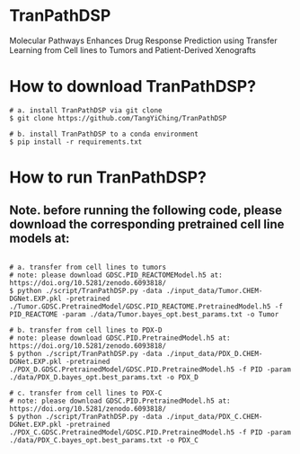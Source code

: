 # TranPathDSP
Molecular Pathways Enhances Drug Response Prediction using Transfer Learning from Cell lines to Tumors and Patient-Derived Xenografts


# How to download TranPathDSP?

```{python}
# a. install TranPathDSP via git clone
$ git clone https://github.com/TangYiChing/TranPathDSP

# b. install TranPathDSP to a conda environment 
$ pip install -r requirements.txt
```

# How to run TranPathDSP?

## Note. before running the following code, please download the corresponding pretrained cell line models at:

```{python}

# a. transfer from cell lines to tumors
# note: please download GDSC.PID_REACTOMEModel.h5 at: https://doi.org/10.5281/zenodo.6093818/
$ python ./script/TranPathDSP.py -data ./input_data/Tumor.CHEM-DGNet.EXP.pkl -pretrained ./Tumor.GDSC.PretrainedModel/GDSC.PID_REACTOME.PretrainedModel.h5 -f PID_REACTOME -param ./data/Tumor.bayes_opt.best_params.txt -o Tumor

# b. transfer from cell lines to PDX-D 
# note: please download GDSC.PID.PretrainedModel.h5 at: https://doi.org/10.5281/zenodo.6093818/
$ python ./script/TranPathDSP.py -data ./input_data/PDX_D.CHEM-DGNet.EXP.pkl -pretrained ./PDX_D.GDSC.PretrainedModel/GDSC.PID.PretrainedModel.h5 -f PID -param ./data/PDX_D.bayes_opt.best_params.txt -o PDX_D

# c. transfer from cell lines to PDX-C
# note: please download GDSC.PID.PretrainedModel.h5 at: https://doi.org/10.5281/zenodo.6093818/
$ python ./script/TranPathDSP.py -data ./input_data/PDX_C.CHEM-DGNet.EXP.pkl -pretrained ./PDX_C.GDSC.PretrainedModel/GDSC.PID.PretrainedModel.h5 -f PID -param ./data/PDX_C.bayes_opt.best_params.txt -o PDX_C
```
